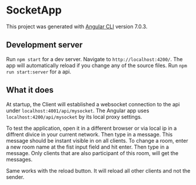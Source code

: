 # SocketApp

This project was generated with [Angular CLI](https://github.com/angular/angular-cli) version 7.0.3.

## Development server

Run `npm start` for a dev server. Navigate to `http://localhost:4200/`. The app will automatically reload if you change any of the source files.
Run `npm run start:server` for a api. 

## What it does

At startup, the Client will established a websocket connection to the api under `localhost:4001/api/mysocket`. The Angular app uses
`localhost:4200/api/mysocket` by its local proxy settings.

To test the application, open it in a different browser or via local ip in a diffrent divice in your current network. Then type in
a message. This message should be instant visible in on all clients. To change a room, enter a new room name at the fist input
field and hit enter. Then type in a message. Only clients that are also participant of this room, will get the messages.

Same works with the reload button. It will reload all other clients and not the sender.
